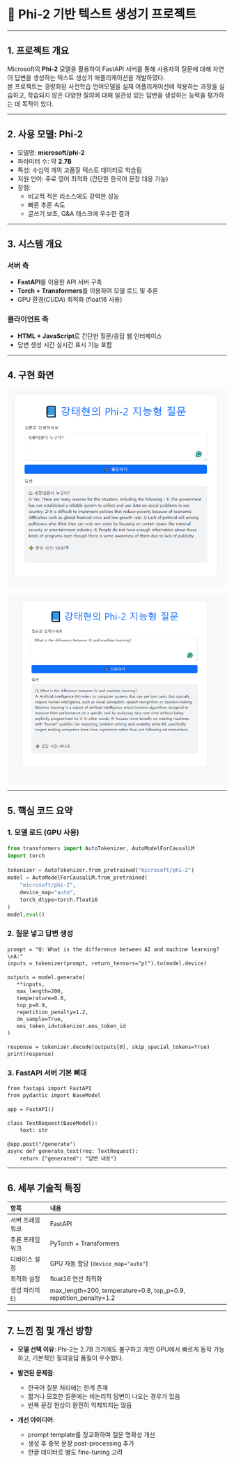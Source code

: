 # 📘 Phi-2 기반 텍스트 생성기 프로젝트

---

## 1. 프로젝트 개요

Microsoft의 **Phi-2** 모델을 활용하여 FastAPI 서버를 통해 사용자의 질문에 대해 자연어 답변을 생성하는 텍스트 생성기 애플리케이션을 개발하였다.  
본 프로젝트는 경량화된 사전학습 언어모델을 실제 어플리케이션에 적용하는 과정을 실습하고, 학습되지 않은 다양한 질의에 대해 일관성 있는 답변을 생성하는 능력을 평가하는 데 목적이 있다.

---

## 2. 사용 모델: Phi-2

- 모델명: **microsoft/phi-2**
- 파라미터 수: 약 **2.7B**
- 특성: 수십억 개의 고품질 텍스트 데이터로 학습됨
- 지원 언어: 주로 영어 최적화 (간단한 한국어 문장 대응 가능)
- 장점:
  - 비교적 적은 리소스에도 강력한 성능
  - 빠른 추론 속도
  - 글쓰기 보조, Q&A 태스크에 우수한 결과

---

## 3. 시스템 개요

### 서버 측
- **FastAPI**를 이용한 API 서버 구축
- **Torch + Transformers**를 이용하여 모델 로드 및 추론
- GPU 환경(CUDA) 최적화 (float16 사용)

### 클라이언트 측
- **HTML + JavaScript**로 간단한 질문/응답 웹 인터페이스
- 답변 생성 시간 실시간 표시 기능 포함

---

## 4. 구현 화면


![phicap1](https://github.com/kangtaee/sllmproject2025/blob/main/imgfile/phicap3.PNG)


![phicap2](https://github.com/kangtaee/sllmproject2025/blob/main/imgfile/phicap1.PNG)

---

## 5. 핵심 코드 요약

### 1. 모델 로드 (GPU 사용)

```python
from transformers import AutoTokenizer, AutoModelForCausalLM
import torch

tokenizer = AutoTokenizer.from_pretrained("microsoft/phi-2")
model = AutoModelForCausalLM.from_pretrained(
    "microsoft/phi-2",
    device_map="auto",
    torch_dtype=torch.float16
)
model.eval()
```
### 2. 질문 넣고 답변 생성
 ```
prompt = "Q: What is the difference between AI and machine learning?\nA:"
inputs = tokenizer(prompt, return_tensors="pt").to(model.device)

outputs = model.generate(
    **inputs,
    max_length=200,
    temperature=0.8,
    top_p=0.9,
    repetition_penalty=1.2,
    do_sample=True,
    eos_token_id=tokenizer.eos_token_id
)

response = tokenizer.decode(outputs[0], skip_special_tokens=True)
print(response)
```
### 3. FastAPI 서버 기본 뼈대
```
from fastapi import FastAPI
from pydantic import BaseModel

app = FastAPI()

class TextRequest(BaseModel):
    text: str

@app.post("/generate")
async def generate_text(req: TextRequest):
    return {"generated": "답변 내용"}
```

---

## 6. 세부 기술적 특징

| 항목 | 내용 |
|:---|:---|
| 서버 프레임워크 | FastAPI |
| 추론 프레임워크 | PyTorch + Transformers |
| 디바이스 설정 | GPU 자동 할당 (`device_map="auto"`) |
| 최적화 설정 | float16 연산 최적화 |
| 생성 파라미터 | max_length=200, temperature=0.8, top_p=0.9, repetition_penalty=1.2 |

---

## 7. 느낀 점 및 개선 방향

- **모델 선택 이유**: Phi-2는 2.7B 크기에도 불구하고 개인 GPU에서 빠르게 동작 가능하고, 기본적인 질의응답 품질이 우수했다.
- **발견된 문제점**:
  - 한국어 질문 처리에는 한계 존재
  - 짧거나 모호한 질문에는 비논리적 답변이 나오는 경우가 있음
  - 반복 문장 현상이 완전히 억제되지는 않음

- **개선 아이디어**:
  - prompt template를 정교화하여 질문 명확성 개선
  - 생성 후 중복 문장 post-processing 추가
  - 한글 데이터로 별도 fine-tuning 고려

